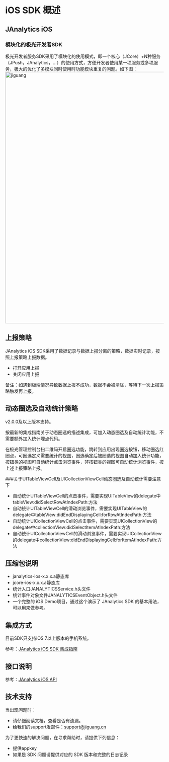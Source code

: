 # iOS SDK 概述
<style>
img[alt= jiguang] { width: 800px; }
</style>
## JAnalytics iOS
### 模块化的极光开发者SDK
极光开发者服务SDK采用了模块化的使用模式，即一个核心（JCore）+N种服务（JPush，JAnalytics，...）的使用方式，方便开发者使用某一项服务或多项服务，极大的优化了多模块同时使用时功能模块重复的问题。如下图：
![jiguang](./image/sdk_model.png)

## 上报策略
JAnalytics iOS SDK采用了数据记录与数据上报分离的策略，数据实时记录，按照上报策略上报数据。

+ 打开应用上报
+ 关闭应用上报

备注：如遇到极端情况导致数据上报不成功，数据不会被清除，等待下一次上报策略触发再上报。

## 动态圈选及自动统计策略
v2.0.0及以上版本支持。

按最新的集成指南关于动态圈选的描述集成，可加入动态圈选及自动统计功能，不需要额外加入统计埋点代码。

在极光管理控制台扫二维码开启圈选功能，跳转到应用出现圈选按钮，移动圈选红圈点，可圈选定义需要统计的视图，圈选确定后被圈选的视图自动加入统计功能，按钮类的视图可自动统计点击浏览事件，非按钮类的视图可自动统计浏览事件，按上述上报策略上报。

###关于UITableViewCell及UICollectionViewCell动态圈选及自动统计需要注意下

* 自动统计UITableViewCell的点击事件，需要实现UITableView的delegate中tableView:didSelectRowAtIndexPath:方法
* 自动统计UITableViewCell的滑动浏览事件，需要实现UITableView的delegate中tableView:didEndDisplayingCell:forRowAtIndexPath:方法
* 自动统计UICollectionViewCell的点击事件，需要实现UICollectionView的delegate中collectionView:didSelectItemAtIndexPath:方法
* 自动统计UICollectionViewCell的滑动浏览事件，需要实现UICollectionView的delegate中collectionView:didEndDisplayingCell:forItemAtIndexPath:方法

## 压缩包说明
+ janalytics-ios-x.x.x.a静态库
+ jcore-ios-x.x.x.a静态库
+ 统计入口JANALYTICSService.h头文件
+ 统计事件对象文件JANALYTICSEventObject.h头文件
+ 一个完整的 iOS  Demo项目，通过这个演示了 JAnalytics SDK 的基本用法，可以用来做参考。

## 集成方式
目前SDK只支持iOS 7以上版本的手机系统。

参考：[JAnalytics iOS SDK 集成指南](ios_guide)

## 接口说明
参考：[JAnalytics iOS API](ios_api)

## 技术支持

当出现问题时：

+ 请仔细阅读文档，查看是否有遗漏。
+ 给我们的support发邮件：[support&#64;jiguang.cn](mailto:support&#64;jiguang.cn)

为了更快速的解决问题，在寻求帮助时，请提供下列信息：

+ 提供appkey
+ 如果是 SDK 问题请提供对应的 SDK 版本和完整的日志记录


